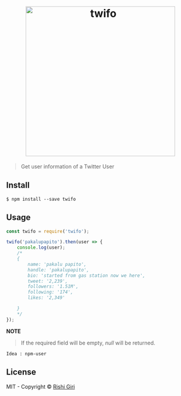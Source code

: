 <h1 align="center">
  <a href="https://www.npmjs.com/package/twifo"><img src="http://rishigiri.com/github/twifo.png" alt="twifo" width="400"></a>
  <br>
</h1>


> Get user information of a Twitter User


## Install

```
$ npm install --save twifo
```

## Usage

```js
const twifo = require('twifo');

twifo('pakalupapito').then(user => {
	console.log(user);
	/*
	{
		name: 'pakalu papito',
		handle: 'pakalupapito',
		bio: 'started from gas station now we here',
		tweet: '2,239',
		followers: '1.51M',
		following: '174',
		likes: '2,349'

	}
	*/
});
```

__NOTE__

> If the required field will be empty, *null* will be returned.

```
Idea : npm-user
```

## License

MIT - Copyright &copy; [Rishi Giri](http://rishigiri.com)

